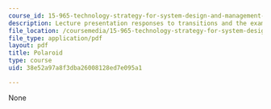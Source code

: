 ```yaml
---
course_id: 15-965-technology-strategy-for-system-design-and-management-spring-2009
description: Lecture presentation responses to transitions and the example of Polaroid.
file_location: /coursemedia/15-965-technology-strategy-for-system-design-and-management-spring-2009/38e52a97a8f3dba26008128ed7e095a1_MIT15_965S09_Lec09.pdf
file_type: application/pdf
layout: pdf
title: Polaroid
type: course
uid: 38e52a97a8f3dba26008128ed7e095a1

---
```

None